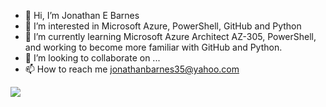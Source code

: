 - 👋 Hi, I’m Jonathan E Barnes
- 👀 I’m interested in Microsoft Azure, PowerShell, GitHub and Python
- 🌱 I’m currently learning Microsoft Azure Architect AZ-305, PowerShell, and working to become more familiar with GitHub and Python.
- 💞️ I’m looking to collaborate on ...
- 📫 How to reach me jonathanbarnes35@yahoo.com

<!---
johnnyboy273369/johnnyboy273369 is a ✨ special ✨ repository because its `README.md` (this file) appears on your GitHub profile.
You can click the Preview link to take a look at your changes.
--->

<html>
 <head>
 </head>
 <body>
  <img src="https://www.gizmodo.com.au/content/uploads/sites/2/2015/01/27/ofugqvne1mllpp0pyqyp.gif"> 
</body>
</html>







